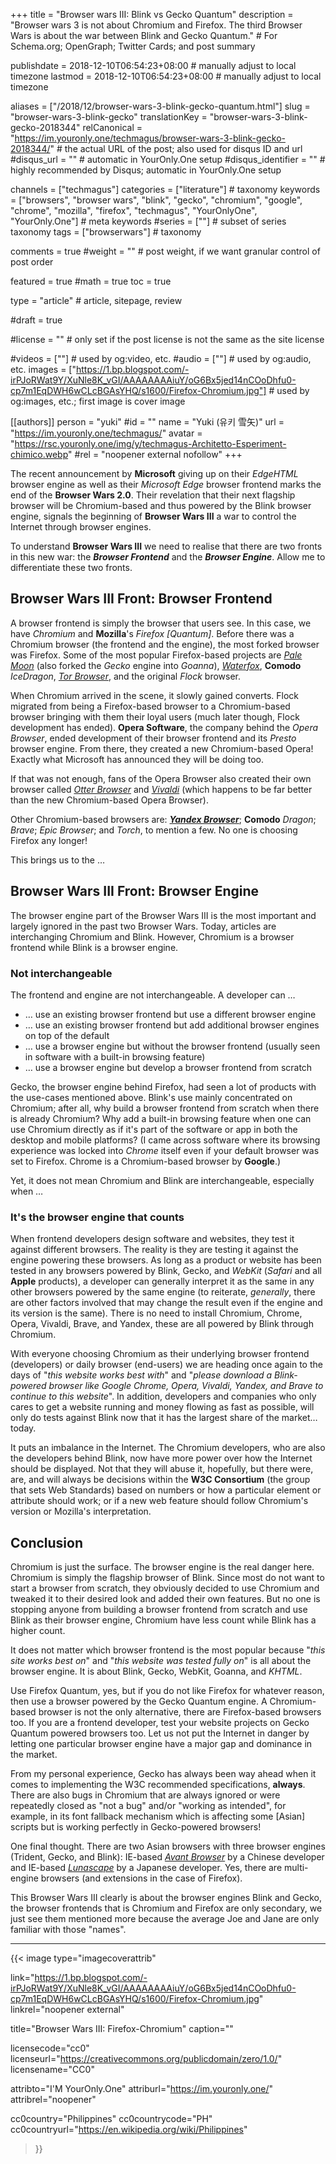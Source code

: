 +++
title = "Browser wars III: Blink vs Gecko Quantum"
description = "Browser wars 3 is not about Chromium and Firefox. The third Browser Wars is about the war between Blink and Gecko Quantum."                                                    # For Schema.org; OpenGraph; Twitter Cards; and post summary

publishdate = 2018-12-10T06:54:23+08:00                                        # manually adjust to local timezone
lastmod = 2018-12-10T06:54:23+08:00                                        # manually adjust to local timezone

aliases = ["/2018/12/browser-wars-3-blink-gecko-quantum.html"]
slug = "browser-wars-3-blink-gecko"
translationKey = "browser-wars-3-blink-gecko-2018344"
relCanonical = "https://im.youronly.one/techmagus/browser-wars-3-blink-gecko-2018344/"                                                   # the actual URL of the post; also used for disqus ID and url
#disqus_url = ""                                                    # automatic in YourOnly.One setup
#disqus_identifier = ""                                             # highly recommended by Disqus; automatic in YourOnly.One setup

channels = ["techmagus"]
categories = ["literature"]                                                   # taxonomy
keywords = ["browsers", "browser wars", "blink", "gecko", "chromium", "google", "chrome", "mozilla", "firefox", "techmagus", "YourOnlyOne", "YourOnly.One"]                                                     # meta keywords
#series = [""]                                                       # subset of series taxonomy
tags = ["browserwars"]                                                         # taxonomy

comments = true
#weight = ""                                                        # post weight, if we want granular control of post order

featured = true
#math = true
toc = true

type = "article"                                                           # article, sitepage, review

#draft = true

#license = ""                                                       # only set if the post license is not the same as the site license

#videos = [""]                                                       # used by og:video, etc.
#audio = [""]                                                        # used by og:audio, etc.
images = ["https://1.bp.blogspot.com/-irPJoRWat9Y/XuNle8K_vGI/AAAAAAAAiuY/oG6Bx5jed14nCOoDhfu0-cp7m1EqDWH6wCLcBGAsYHQ/s1600/Firefox-Chromium.jpg"]                                                       # used by og:images, etc.; first image is cover image

[[authors]]
  person = "yuki"
  #id = ""
  name = "Yuki (유키 雪矢)"
  url = "https://im.youronly.one/techmagus/"
  avatar = "https://rsc.youronly.one/img/y/techmagus-Architetto-Esperiment-chimico.webp"
  #rel = "noopener external nofollow"
+++

The recent announcement by **Microsoft** giving up on their *EdgeHTML* browser engine as well as their *Microsoft Edge* browser frontend marks the end of the **Browser Wars 2.0**. Their revelation that their next flagship browser will be Chromium-based and thus powered by the Blink browser engine, signals the beginning of **Browser Wars III** a war to control the Internet through browser engines.

<!--more-->

To understand **Browser Wars III** we need to realise that there are two fronts in this new war: the ***Browser Frontend*** and the ***Browser Engine***. Allow me to differentiate these two fronts.

## Browser Wars III Front: Browser Frontend

A browser frontend is simply the browser that users see. In this case, we have *Chromium* and **Mozilla**'s *Firefox [Quantum]*. Before there was a Chromium browser (the frontend and the engine), the most forked browser was Firefox. Some of the most popular Firefox-based projects are *[Pale Moon](https://www.palemoon.org)* (also forked the *Gecko* engine into *Goanna*), *[Waterfox](https://www.waterfoxproject.org)*, **Comodo** *IceDragon*, *[Tor Browser](https://www.torproject.org/projects/torbrowser.html.en)*, and the original *Flock* browser.

When Chromium arrived in the scene, it slowly gained converts. Flock migrated from being a Firefox-based browser to a Chromium-based browser bringing with them their loyal users (much later though, Flock development has ended). **Opera Software**, the company behind the *Opera Browser*, ended development of their browser frontend and its *Presto* browser engine. From there, they created a new Chromium-based Opera! Exactly what Microsoft has announced they will be doing too.

If that was not enough, fans of the Opera Browser also created their own browser called *[Otter Browser](https://otter-browser.org)* and *[Vivaldi](https://vivaldi.com)* (which happens to be far better than the new Chromium-based Opera Browser).

Other Chromium-based browsers are: ***[Yandex Browser](https://browser.yandex.com)***; **Comodo** *Dragon*; *Brave*; *Epic Browser*; and *Torch*, to mention a few. No one is choosing Firefox any longer!

This brings us to the …

## Browser Wars III Front: Browser Engine

The browser engine part of the Browser Wars III is the most important and largely ignored in the past two Browser Wars. Today, articles are interchanging Chromium and Blink. However, Chromium is a browser frontend while Blink is a browser engine.

### Not interchangeable

The frontend and engine are not interchangeable. A developer can …

- … use an existing browser frontend but use a different browser engine
- … use an existing browser frontend but add additional browser engines on top of the default
- … use a browser engine but without the browser frontend (usually seen in software with a built-in browsing feature)
- … use a browser engine but develop a browser frontend from scratch

Gecko, the browser engine behind Firefox, had seen a lot of products with the use-cases mentioned above. Blink's use mainly concentrated on Chromium; after all, why build a browser frontend from scratch when there is already Chromium? Why add a built-in browsing feature when one can use Chromium directly as if it's part of the software or app in both the desktop and mobile platforms? (I came across software where its browsing experience was locked into *Chrome* itself even if your default browser was set to Firefox. Chrome is a Chromium-based browser by **Google**.)

Yet, it does not mean Chromium and Blink are interchangeable, especially when …

### It's the browser engine that counts

When frontend developers design software and websites, they test it against different browsers. The reality is they are testing it against the engine powering these browsers. As long as a product or website has been tested in any browsers powered by Blink, Gecko, and *WebKit* (*Safari* and all **Apple** products), a developer can generally interpret it as the same in any other browsers powered by the same engine (to reiterate, *generally*, there are other factors involved that may change the result even if the engine and its version is the same). There is no need to install Chromium, Chrome, Opera, Vivaldi, Brave, and Yandex, these are all powered by Blink through Chromium.

With everyone choosing Chromium as their underlying browser frontend (developers) or daily browser (end-users) we are heading once again to the days of "*this website works best with*" and "*please download a Blink-powered browser like Google Chrome, Opera, Vivaldi, Yandex, and Brave to continue to this website*". In addition, developers and companies who only cares to get a website running and money flowing as fast as possible, will only do tests against Blink now that it has the largest share of the market… today.

It puts an imbalance in the Internet. The Chromium developers, who are also the developers behind Blink, now have more power over how the Internet should be displayed. Not that they will abuse it, hopefully, but there were, are, and will always be decisions within the **W3C Consortium** (the group that sets Web Standards) based on numbers or how a particular element or attribute should work; or if a new web feature should follow Chromium's version or Mozilla's interpretation.

## Conclusion

Chromium is just the surface. The browser engine is the real danger here. Chromium is simply the flagship browser of Blink. Since most do not want to start a browser from scratch, they obviously decided to use Chromium and tweaked it to their desired look and added their own features. But no one is stopping anyone from building a browser frontend from scratch and use Blink as their browser engine, Chromium have less count while Blink has a higher count.

It does not matter which browser frontend is the most popular because "*this site works best on*" and "*this website was tested fully on*" is all about the browser engine. It is about Blink, Gecko, WebKit, Goanna, and *KHTML*.

Use Firefox Quantum, yes, but if you do not like Firefox for whatever reason, then use a browser powered by the Gecko Quantum engine. A Chromium-based browser is not the only alternative, there are Firefox-based browsers too. If you are a frontend developer, test your website projects on Gecko Quantum powered browsers too. Let us not put the Internet in danger by letting one particular browser engine have a major gap and dominance in the market.

From my personal experience, Gecko has always been way ahead when it comes to implementing the W3C recommended specifications, **always**. There are also bugs in Chromium that are always ignored or were repeatedly closed as "not a bug" and/or "working as intended", for example, in its font fallback mechanism which is affecting some [Asian] scripts but is working perfectly in Gecko-powered browsers!

One final thought. There are two Asian browsers with three browser engines (Trident, Gecko, and Blink): IE-based *[Avant Browser](http://www.avantbrowser.com)* by a Chinese developer and IE-based *[Lunascape](https://www.lunascape.tv)* by a Japanese developer. Yes, there are multi-engine browsers (and extensions in the case of Firefox).

This Browser Wars III clearly is about the browser engines Blink and Gecko, the browser frontends that is Chromium and Firefox are only secondary, we just see them mentioned more because the average Joe and Jane are only familiar with those "names".

---

{{< image
  type="imagecoverattrib"

  link="https://1.bp.blogspot.com/-irPJoRWat9Y/XuNle8K_vGI/AAAAAAAAiuY/oG6Bx5jed14nCOoDhfu0-cp7m1EqDWH6wCLcBGAsYHQ/s1600/Firefox-Chromium.jpg"
  linkrel="noopener external"

  title="Browser Wars III: Firefox-Chromium"
  caption=""

  licensecode="cc0"
  licenseurl="https://creativecommons.org/publicdomain/zero/1.0/"
  licensename="CC0"

  attribto="I'M YourOnly.One"
  attriburl="https://im.youronly.one/"
  attribrel="noopener"

  cc0country="Philippines"
  cc0countrycode="PH"
  cc0countryurl="https://en.wikipedia.org/wiki/Philippines"
>}}
